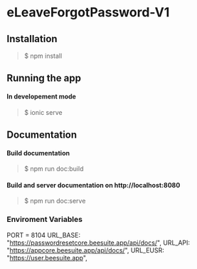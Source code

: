 # eLeaveForgotPassword-V1

Installation
------------
> $ npm install


Running the app
--------------

#### In developement mode
> $ ionic serve


Documentation
-------------

#### Build documentation
> $ npm run doc:build

#### Build and server documentation on http://localhost:8080
> $ npm run doc:serve


### Enviroment Variables
PORT = 8104
  URL_BASE: "https://passwordresetcore.beesuite.app/api/docs/",
  URL_API: "https://appcore.beesuite.app/api/docs/",
  URL_EUSR: "https://user.beesuite.app",